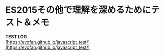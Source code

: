 # ES2015その他で理解を深めるためにテスト＆メモ  

**TEST LOG**  
[https://evofan.github.io/javascript_test/](https://evofan.github.io/javascript_test/)  
